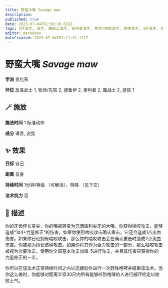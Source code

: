 ```yaml
---
title: 野蛮大嘴 Savage maw
description: 
published: true
date: 2023-07-04T01:58:10.619Z
tags: 2环法术, 法术, 魔战士法术, 审判者法术, 牧师/先知法术, 游侠法术, 1环法术, 德鲁伊法术, 变化系, 反圣武士法术
editor: markdown
dateCreated: 2023-07-04T01:11:31.111Z
---
```


# **野蛮大嘴** *Savage maw*

**学派** 变化系 

**环位** 反圣武士 1, 牧师/先知 2, 德鲁伊 2, 审判者 2, 魔战士 2, 游侠 1

## 🪄 施放

**施法时间** 1 标准动作

**成分** 语言, 姿势

## ✨ 效果 

**目标** 自己 

**距离** 自身  

**持续时间** 1分钟/等级 （可解消），特殊 （见下文） 

**法术抗力** 否

## 📖 描述

你的牙齿伸长变尖，你的嘴被转变为充满锋利尖牙的大嘴。你获得啮咬攻击，能够造成“1d4+力量修正”的伤害。如果你使用啮咬攻击确认重击，它还会造成1点出血伤害。如果你已经拥有啮咬攻击，那么你的啮咬攻击会在确认重击时造成2点流血伤害。你被视为擅长该种攻击。如果你将其作为全力攻击的一部分，那么啮咬攻击被视为次要攻击，使用你全部基本攻击加值-5进行攻击，并且其伤害只获得你的力量修正的一半。

你可以在该法术正常持续时间之内以迅捷动作进行一次野性咆哮并结束该法术。当你这么做时，你能够对距离半径30尺内所有能够听到咆哮的人进行威吓检定以挫败士气。
    
